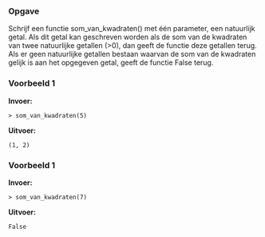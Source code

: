 ### Opgave

Schrijf een functie som_van_kwadraten() met één parameter, een natuurlijk getal. Als dit getal kan geschreven worden als de som van de kwadraten van twee natuurlijke getallen (>0), dan geeft de functie deze getallen terug. Als er geen natuurlijke getallen bestaan waarvan de som van de kwadraten gelijk is aan het opgegeven getal, geeft de functie False terug.


### Voorbeeld 1

**Invoer:**

    > som_van_kwadraten(5)

**Uitvoer:**

    (1, 2)

### Voorbeeld 1

**Invoer:**

    > som_van_kwadraten(7)

**Uitvoer:**

    False
